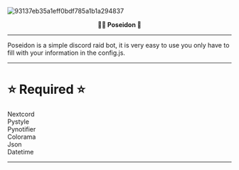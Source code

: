 ![93137eb35a1eff0bdf785a1b1a294837](https://user-images.githubusercontent.com/86504182/194375559-d0cb91b1-a3b9-4f76-afcc-cb3eaaa589d2.png)

<p font size="50" align="center"><strong>
  🧜‍♂ Poseidon 🧜‍
</strong></font></p>

<hr>

Poseidon is a simple discord raid bot, it is very easy to use you only have to fill with your information in the config.js.

<hr>

# ⭐ Required ⭐ 

Nextcord <br>
Pystyle <br>
Pynotifier <br>
Colorama <br>
Json <br>
Datetime <br>

<hr>
